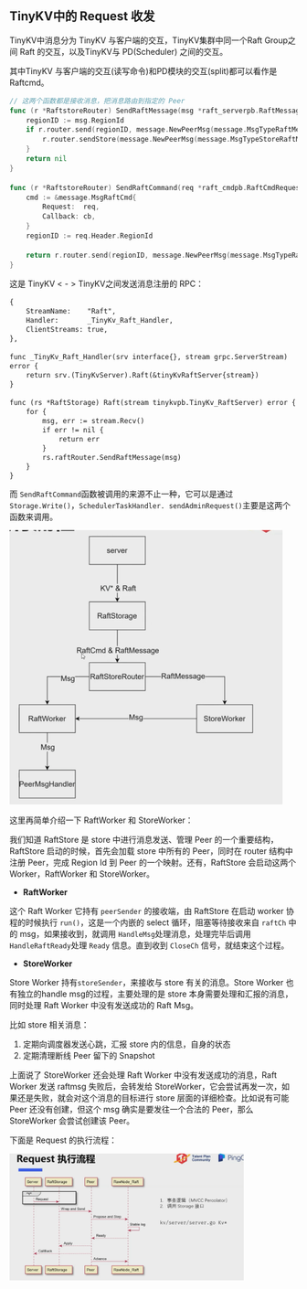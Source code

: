 ## TinyKV中的 Request 收发

TinyKV中消息分为 TinyKV 与客户端的交互，TinyKV集群中同一个Raft Group之间 Raft 的交互，以及TinyKV与 PD(Scheduler) 之间的交互。

其中TinyKV 与客户端的交互(读写命令)和PD模块的交互(split)都可以看作是 Raftcmd。

```go
// 这两个函数都是接收消息，把消息路由到指定的 Peer
func (r *RaftstoreRouter) SendRaftMessage(msg *raft_serverpb.RaftMessage) error {
	regionID := msg.RegionId
	if r.router.send(regionID, message.NewPeerMsg(message.MsgTypeRaftMessage, regionID, msg)) != nil {
		r.router.sendStore(message.NewPeerMsg(message.MsgTypeStoreRaftMessage, regionID, msg))
	}
	return nil
}

func (r *RaftstoreRouter) SendRaftCommand(req *raft_cmdpb.RaftCmdRequest, cb *message.Callback) error {
	cmd := &message.MsgRaftCmd{
		Request:  req,
		Callback: cb,
	}
	regionID := req.Header.RegionId

	return r.router.send(regionID, message.NewPeerMsg(message.MsgTypeRaftCmd, regionID, cmd))
}
```

这是 TinyKV < - > TinyKV之间发送消息注册的 RPC：

```
{
    StreamName:    "Raft",
    Handler:       _TinyKv_Raft_Handler,
    ClientStreams: true,
},

func _TinyKv_Raft_Handler(srv interface{}, stream grpc.ServerStream) error {
	return srv.(TinyKvServer).Raft(&tinyKvRaftServer{stream})
}

func (rs *RaftStorage) Raft(stream tinykvpb.TinyKv_RaftServer) error {
	for {
		msg, err := stream.Recv()
		if err != nil {
			return err
		}
		rs.raftRouter.SendRaftMessage(msg)
	}
}
```

而 `SendRaftCommand`函数被调用的来源不止一种，它可以是通过 `Storage.Write()`，`SchedulerTaskHandler. sendAdminRequest()`主要是这两个函数来调用。

<img src="./img/request-2.png" style="zoom: 50%;" />

这里再简单介绍一下 RaftWorker 和 StoreWorker：

我们知道 RaftStore 是 store 中进行消息发送、管理 Peer 的一个重要结构，RaftStore 启动的时候，首先会加载 store 中所有的 Peer，同时在 router 结构中注册 Peer，完成 Region Id 到 Peer 的一个映射。还有，RaftStore 会启动这两个 Worker，RaftWorker 和 StoreWorker。

- **RaftWorker**

这个 Raft Worker 它持有 `peerSender` 的接收端，由 RaftStore 在启动 worker 协程的时候执行 `run()`，这是一个内嵌的 select 循环，阻塞等待接收来自 `raftCh` 中的 msg，如果接收到，就调用 `HandleMsg`处理消息，处理完毕后调用 `HandleRaftReady`处理 `Ready` 信息。直到收到 `CloseCh` 信号，就结束这个过程。



-  **StoreWorker**

Store Worker 持有`storeSender`，来接收与 store 有关的消息。Store Worker 也有独立的handle msg的过程，主要处理的是 store 本身需要处理和汇报的消息，同时处理 Raft Worker 中没有发送成功的 Raft Msg。

比如 store 相关消息：

1. 定期向调度器发送心跳，汇报 store 内的信息，自身的状态
2. 定期清理断线 Peer 留下的 Snapshot

上面说了 StoreWorker 还会处理 Raft Worker 中没有发送成功的消息，Raft Worker 发送 raftmsg 失败后，会转发给 StoreWorker，它会尝试再发一次，如果还是失败，就会对这个消息的目标进行 store 层面的详细检查。比如说有可能 Peer 还没有创建，但这个 msg 确实是要发往一个合法的 Peer，那么 StoreWorker 会尝试创建该 Peer。



下面是 Request 的执行流程：

<img src="./img/request-1.png" style="zoom: 40%;" />

